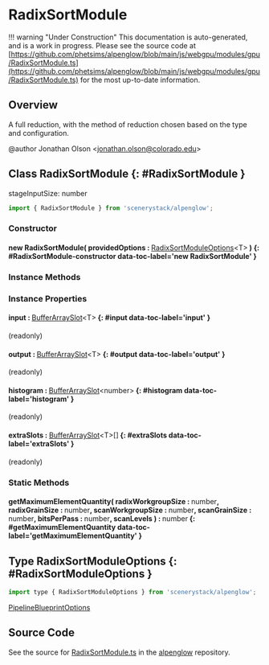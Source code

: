 # RadixSortModule

!!! warning "Under Construction"
    This documentation is auto-generated, and is a work in progress. Please see the source code at
    [https://github.com/phetsims/alpenglow/blob/main/js/webgpu/modules/gpu/RadixSortModule.ts](https://github.com/phetsims/alpenglow/blob/main/js/webgpu/modules/gpu/RadixSortModule.ts) for the most up-to-date information.

## Overview

A full reduction, with the method of reduction chosen based on the type and configuration.

@author Jonathan Olson &lt;jonathan.olson@colorado.edu&gt;

## Class RadixSortModule {: #RadixSortModule }


stageInputSize: number

```js
import { RadixSortModule } from 'scenerystack/alpenglow';
```
### Constructor

#### new RadixSortModule( providedOptions : <span style="font-weight: 400;">[RadixSortModuleOptions](../alpenglow/RadixSortModule.md#RadixSortModuleOptions)&lt;T&gt;</span> ) {: #RadixSortModule-constructor data-toc-label='new RadixSortModule' }

### Instance Methods



### Instance Properties

#### input : <span style="font-weight: 400;">[BufferArraySlot](../alpenglow/BufferArraySlot.md)&lt;T&gt;</span> {: #input data-toc-label='input' }

(readonly)

#### output : <span style="font-weight: 400;">[BufferArraySlot](../alpenglow/BufferArraySlot.md)&lt;T&gt;</span> {: #output data-toc-label='output' }

(readonly)

#### histogram : <span style="font-weight: 400;">[BufferArraySlot](../alpenglow/BufferArraySlot.md)&lt;<span style="color: hsla(calc(var(--md-hue) + 180deg),80%,40%,1);">number</span>&gt;</span> {: #histogram data-toc-label='histogram' }

(readonly)

#### extraSlots : <span style="font-weight: 400;">[BufferArraySlot](../alpenglow/BufferArraySlot.md)&lt;T&gt;[]</span> {: #extraSlots data-toc-label='extraSlots' }

(readonly)

### Static Methods

#### getMaximumElementQuantity( radixWorkgroupSize : <span style="font-weight: 400;"><span style="color: hsla(calc(var(--md-hue) + 180deg),80%,40%,1);">number</span></span>, radixGrainSize : <span style="font-weight: 400;"><span style="color: hsla(calc(var(--md-hue) + 180deg),80%,40%,1);">number</span></span>, scanWorkgroupSize : <span style="font-weight: 400;"><span style="color: hsla(calc(var(--md-hue) + 180deg),80%,40%,1);">number</span></span>, scanGrainSize : <span style="font-weight: 400;"><span style="color: hsla(calc(var(--md-hue) + 180deg),80%,40%,1);">number</span></span>, bitsPerPass : <span style="font-weight: 400;"><span style="color: hsla(calc(var(--md-hue) + 180deg),80%,40%,1);">number</span></span>, scanLevels ) : <span style="font-weight: 400;"><span style="color: hsla(calc(var(--md-hue) + 180deg),80%,40%,1);">number</span></span> {: #getMaximumElementQuantity data-toc-label='getMaximumElementQuantity' }



## Type RadixSortModuleOptions {: #RadixSortModuleOptions }


```js
import type { RadixSortModuleOptions } from 'scenerystack/alpenglow';
```


[PipelineBlueprintOptions](../alpenglow/PipelineBlueprint.md#PipelineBlueprintOptions)



## Source Code

See the source for [RadixSortModule.ts](https://github.com/phetsims/alpenglow/blob/main/js/webgpu/modules/gpu/RadixSortModule.ts) in the [alpenglow](https://github.com/phetsims/alpenglow) repository.
